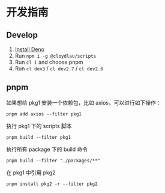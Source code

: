 # 开发指南

## Develop

1. [Install Deno](https://deno.land/manual/getting_started/installation)
2. Run `npm i -g @cloydlau/scripts`
3. Run `cl i` and choose pnpm
4. Run `cl dev3` / `cl dev2.7` / `cl dev2.6`

## pnpm

如果想给 pkg1 安装一个依赖包，比如 axios，可以进行如下操作：

`pnpm add axios --filter pkg1`

执行 pkg1 下的 scripts 脚本

`pnpm build --filter pkg1`

执行所有 package 下的 build 命令

`pnpm build --filter "./packages/**"`

在 pkg1 中引用 pkg2

`pnpm install pkg2 -r --filter pkg2`
